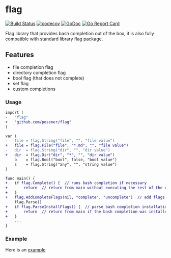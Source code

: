 # flag

[![Build Status](https://travis-ci.org/posener/flag.svg?branch=master)](https://travis-ci.org/posener/flag)
[![codecov](https://codecov.io/gh/posener/flag/branch/master/graph/badge.svg)](https://codecov.io/gh/posener/flag)
[![GoDoc](https://godoc.org/github.com/posener/flag?status.svg)](http://godoc.org/github.com/posener/flag)
[![Go Report Card](https://goreportcard.com/badge/github.com/posener/flag)](https://goreportcard.com/report/github.com/posener/flag)

Flag library that provides bash completion out of the box, 
it is also fully compatible with standard library flag package.

## Features

* file completion flag
* directory completion flag
* bool flag (that does not complete)
* set flag
* custom completions

### Usage

```diff
import (
-	"flag"
+	"github.com/posener/flag"
)

var (
-	file = flag.String("file", "", "file value")
+	file = flag.File("file", "*.md", "", "file value")
-	dir  = flag.String("dir", "", "dir value")
+	dir  = flag.Dir("dir", "*", "", "dir value")
	b    = flag.Bool("bool", false, "bool value")
	s    = flag.String("any", "", "string value")
)

func main() {
+	if flag.Complete() {  // runs bash completion if necessary
+		return  // return from main without executing the rest of the command
+	}
+	flag.AddCompleteFlags(nil, "complete", "uncomplete")  // add flags for (un)installing bash completion
	flag.Parse()
+	if flag.ParseInstallFlags() {  // parse bash completion installation flags
+		return  // return from main if the bash completion was installed
+	}
    ...
}
```

### Example

Here is an [example](./example/example.go)
